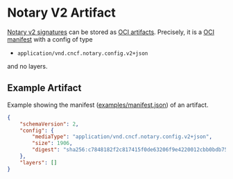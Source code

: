 # Notary V2 Artifact
[Notary v2 signatures](../signature/README.md) can be stored as [OCI artifacts](https://github.com/opencontainers/artifacts). Precisely, it is a [OCI manifest](https://github.com/opencontainers/image-spec/blob/master/manifest.md) with a config of type

- `application/vnd.cncf.notary.config.v2+json`

and no layers.

## Example Artifact

Example showing the manifest ([examples/manifest.json](examples/manifest.json)) of an artifact.

```json
{
    "schemaVersion": 2,
    "config": {
        "mediaType": "application/vnd.cncf.notary.config.v2+json",
        "size": 1906,
        "digest": "sha256:c7848182f2c817415f0de63206f9e4220012cbb0bdb750c2ecf8020350239814"
    },
    "layers": []
}
```
